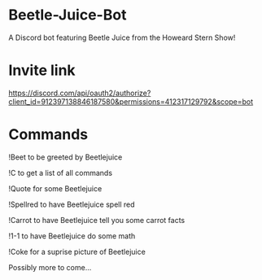 # Beetle-Juice-Bot
A Discord bot featuring Beetle Juice from the Howeard Stern Show!


# Invite link

https://discord.com/api/oauth2/authorize?client_id=912397138846187580&permissions=412317129792&scope=bot

# Commands

!Beet to be greeted by Beetlejuice

!C to get a list of all commands

!Quote for some Beetlejuice

!Spellred to have Beetlejuice spell red

!Carrot to have Beetlejuice tell you some carrot facts

!1-1 to have Beetlejuice do some math

!Coke for a suprise picture of Beetlejuice

Possibly more to come...
